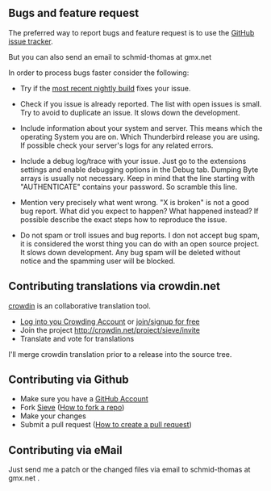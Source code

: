 ## Bugs and feature request

The preferred way to report bugs and feature request is to use the
[GitHub issue tracker](http://github.com/thsmi/sieve/issues).

But you can also send an email to schmid-thomas at gmx.net

In order to process bugs faster consider the following:

* Try if the [most recent nightly build](https://github.com/thsmi/sieve/wiki/FAQ---General-Questions#nightly-build-artifacts) fixes your issue.

* Check if you issue is already reported. The list with open issues is small.
  Try to avoid to duplicate an issue. It slows down the development.

* Include information about your system and server. This means which
  the operating System you are on. Which Thunderbird release you are using.
  If possible check your server's logs for any related errors.

* Include a debug log/trace with your issue. Just go to the extensions settings
  and enable debugging options in the Debug tab. Dumping Byte arrays is usually not
  necessary. Keep in mind that the line starting with "AUTHENTICATE" contains
  your password. So scramble this line.

* Mention very precisely what went wrong. "X is broken" is not a good bug
  report. What did you expect to happen? What happened instead? If possible
  describe the exact steps how to reproduce the issue.

* Do not spam or troll issues and bug reports. I don not accept bug spam, it is
  considered the worst thing you can do with an open source project. It slows down
  development. Any bug spam will be deleted without notice and the spamming user
  will be blocked.

## Contributing translations via crowdin.net

[crowdin](http://www.crowdin.net) is an collaborative translation tool.

* [Log into you Crowding Account](http://crowdin.net/login) or [join/signup for free](http://crowdin.net/join)
* Join the project http://crowdin.net/project/sieve/invite
* Translate and vote for translations

I'll merge crowdin translation prior to a release into the source tree.

## Contributing via Github

* Make sure you have a [GitHub Account](https://github.com/signup/free)
* Fork [Sieve](https://github.com/thsmi/sieve/)
  ([How to fork a repo](https://help.github.com/articles/fork-a-repo))
* Make your changes
* Submit a pull request
  ([How to create a pull request](https://help.github.com/articles/fork-a-repo))

## Contributing via eMail

Just send me a patch or the changed files via email to schmid-thomas at gmx.net .
